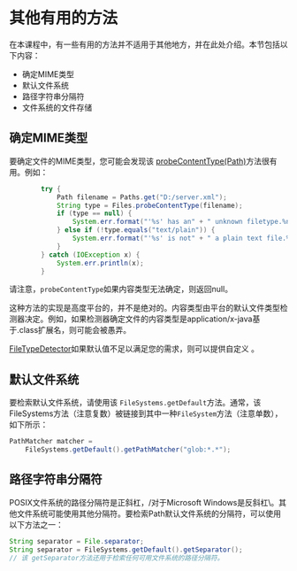 # 其他有用的方法

在本课程中，有一些有用的方法并不适用于其他地方，并在此处介绍。本节包括以下内容：

* 确定MIME类型
* 默认文件系统
* 路径字符串分隔符
* 文件系统的文件存储

## 确定MIME类型

要确定文件的MIME类型，您可能会发现该 [probeContentType(Path)](https://docs.oracle.com/javase/8/docs/api/java/nio/file/Files.html#probeContentType-java.nio.file.Path-)方法很有用。例如：
```java
        try {
            Path filename = Paths.get("D:/server.xml");
            String type = Files.probeContentType(filename);
            if (type == null) {
                System.err.format("'%s' has an" + " unknown filetype.%n", filename);
            } else if (!type.equals("text/plain")) {
                System.err.format("'%s' is not" + " a plain text file.%n", filename);
            }
        } catch (IOException x) {
            System.err.println(x);
        }
```

请注意，`probeContentType`如果内容类型无法确定，则返回null。

这种方法的实现是高度平台的，并不是绝对的。内容类型由平台的默认文件类型检测器决定。例如，如果检测器确定文件的内容类型是application/x-java基于.class扩展名，则可能会被愚弄。

[FileTypeDetector](https://docs.oracle.com/javase/8/docs/api/java/nio/file/spi/FileTypeDetector.html)如果默认值不足以满足您的需求，则可以提供自定义 。

## 默认文件系统
要检索默认文件系统，请使用该 `FileSystems.getDefault`方法。通常，该FileSystems方法（注意复数）被链接到其中一种`FileSystem`方法（注意单数），如下所示：
```java
PathMatcher matcher =
    FileSystems.getDefault().getPathMatcher("glob:*.*");
```

## 路径字符串分隔符
POSIX文件系统的路径分隔符是正斜杠，/对于Microsoft Windows是反斜杠\。其他文件系统可能使用其他分隔符。要检索Path默认文件系统的分隔符，可以使用以下方法之一：
```java
String separator = File.separator;
String separator = FileSystems.getDefault().getSeparator();
// 该 getSeparator方法还用于检索任何可用文件系统的路径分隔符。
```